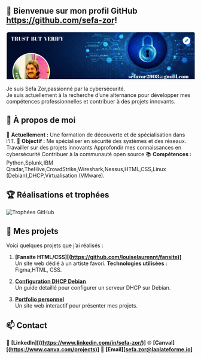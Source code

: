 ## 👋 Bienvenue sur mon profil GitHub https://github.com/sefa-zor!

![Header](./pmp.png)



Je suis Sefa Zor,passionné par la cybersécurité.  
Je suis actuellement à la recherche d’une alternance pour développer mes compétences professionnelles et contribuer à des projets innovants.


## 🌟 À propos de moi
🔭 **Actuellement :** Une formation de découverte et de spécialisation dans l'IT.
🎯 **Objectif :** Me spécialiser en sécurité des systèmes et des réseaux.
                  Travailler sur des projets innovants
                  Approfondir mes connaissances en cybersécurité
                  Contribuer à la communauté open source
📚 **Compétences :** Python,Splunk,IBM Qradar,TheHive,CrowdStrike,Wireshark,Nessus,HTML,CSS,Linux (Debian),DHCP,Virtualisation (VMware).


## 🏆 Réalisations et trophées
![Trophées GitHub](https://github-profile-trophy.vercel.app/?username=TON_NOM_UTILISATEUR&theme=gruvbox&column=4)


## 🚀 Mes projets
Voici quelques projets que j’ai réalisés :

1. **[Fansite HTML/CSS][(https://github.com/louiselaurennt/fansite)]**  
   Un site web dédié à un artiste favori. **Technologies utilisées :** Figma,HTML, CSS.
   
2. **[Configuration DHCP Debian](https://github.com/username/dhcp-setup)**  
   Un guide détaillé pour configurer un serveur DHCP sur Debian.

3. **[Portfolio personnel](https://github.com/sefazor/portfolio)**  
   Un site web interactif pour présenter mes projets.


## 📫 Contact
💼 **[LinkedIn][((https://www.linkedin.com/in/sefa-zor/)]**
🌐 **[Canval][(https://www.canva.com/projects)]**
📧 **[Email][sefa.zor@laplateforme.io]**
